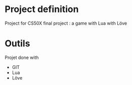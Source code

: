# Project definition

Project for CS50X final project : a game with Lua with Löve

# Outils

Projet done with
- GIT
- Lua
- Löve